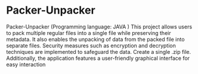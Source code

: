 # Packer-Unpacker

Packer-Unpacker (Programming language: JAVA )
This project allows users to pack multiple regular files into a single file while preserving their metadata.
It also enables the unpacking of data from the packed file into
separate files. Security measures such as encryption and decryption
techniques are implemented to safeguard the data. Create a single .zip file. Additionally, the application features a user-friendly graphical
interface for easy interaction 
